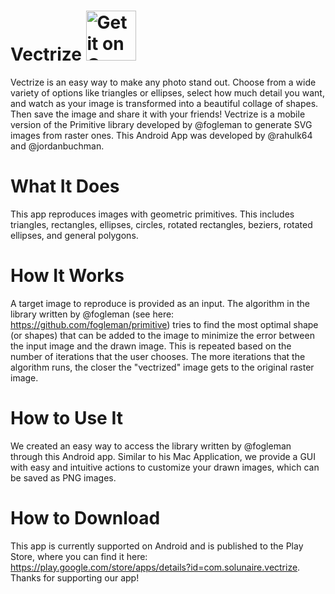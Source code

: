 # Vectrize <a href='https://play.google.com/store/apps/details?id=com.solunaire.vectrize&pcampaignid=MKT-Other-global-all-co-prtnr-py-PartBadge-Mar2515-1' style="margin-bottom: 0;"><img alt='Get it on Google Play' height='80px'  src='https://play.google.com/intl/en_us/badges/images/generic/en_badge_web_generic.png'/></a>
Vectrize is an easy way to make any photo stand out. Choose from a wide variety of options like triangles or ellipses, select how much detail you want, and watch as your image is transformed into a beautiful collage of shapes. Then save the image and share it with your friends! Vectrize is a mobile version of the Primitive library developed by @fogleman to generate SVG images from raster ones. This Android App was developed by @rahulk64 and @jordanbuchman.

# What It Does
This app reproduces images with geometric primitives. This includes triangles, rectangles, ellipses, circles, rotated rectangles, beziers, rotated ellipses, and general polygons. 

# How It Works
A target image to reproduce is provided as an input. The algorithm in the library written by @fogleman 
(see here: https://github.com/fogleman/primitive) tries to find the most optimal shape (or shapes) that can be added to the image
to minimize the error between the input image and the drawn image. This is repeated based on the number of iterations that the user chooses. The more iterations that the algorithm runs, the closer the "vectrized" image gets to the original raster image.

# How to Use It
We created an easy way to access the library written by @fogleman through this Android app. Similar to his Mac Application,
we provide a GUI with easy and intuitive actions to customize your drawn images, which can be saved as PNG images.

# How to Download
This app is currently supported on Android and is published to the Play Store, where you can find it here: https://play.google.com/store/apps/details?id=com.solunaire.vectrize. Thanks for supporting our app!
